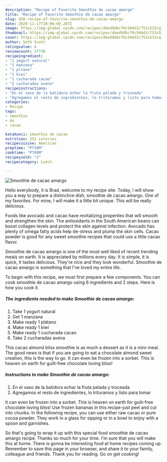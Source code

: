 ```yaml
---
description: "Recipe of Favorite Smoothie de cacao amargo"
title: "Recipe of Favorite Smoothie de cacao amargo"
slug: 450-recipe-of-favorite-smoothie-de-cacao-amargo
date: 2020-11-17T20:06:09.207Z
image: https://img-global.cpcdn.com/recipes/dbed9dbcf0c504d3/751x532cq70/smoothie-de-cacao-amargo-foto-principal.jpg
thumbnail: https://img-global.cpcdn.com/recipes/dbed9dbcf0c504d3/751x532cq70/smoothie-de-cacao-amargo-foto-principal.jpg
cover: https://img-global.cpcdn.com/recipes/dbed9dbcf0c504d3/751x532cq70/smoothie-de-cacao-amargo-foto-principal.jpg
author: Seth Scott
ratingvalue: 4
reviewcount: 37738
recipeingredient:
- "1 yogurt natural"
- "1 manzana"
- "1 pltano"
- "1 kiwi"
- "1 cucharada cacao"
- "2 cucharadas avena"
recipeinstructions:
- "En el vaso de la batidora echar la fruta pelada y troceada"
- "Agregamos el resto de ingredientes, lo trituramos y listo para tomar"
categories:
- Recipe
tags:
- smoothie
- de
- cacao

katakunci: smoothie de cacao 
nutrition: 251 calories
recipecuisine: American
preptime: "PT39M"
cooktime: "PT49M"
recipeyield: "2"
recipecategory: Lunch

---
```



![Smoothie de cacao amargo](https://img-global.cpcdn.com/recipes/dbed9dbcf0c504d3/751x532cq70/smoothie-de-cacao-amargo-foto-principal.jpg)

Hello everybody, it is Brad, welcome to my recipe site. Today, I will show you a way to prepare a distinctive dish, smoothie de cacao amargo. One of my favorites. For mine, I will make it a little bit unique. This will be really delicious.

Foods like avocado and cacao have revitalizing properties that will smooth and strengthen the skin. The antioxidants in the South American beans can boost collagen levels and protect the skin against infection. Avocado has plenty of omega fatty acids help de-stress and plump the skin cells. Cacao powder is good for any sweet smoothie recipes that could use a little cacao flavor.

Smoothie de cacao amargo is one of the most well liked of recent trending meals on earth. It is appreciated by millions every day. It is simple, it is quick, it tastes delicious. They're nice and they look wonderful. Smoothie de cacao amargo is something that I've loved my entire life.


To begin with this recipe, we must first prepare a few components. You can cook smoothie de cacao amargo using 6 ingredients and 2 steps. Here is how you cook it.

<!--inarticleads1-->

##### The ingredients needed to make Smoothie de cacao amargo:

1. Take 1 yogurt natural
1. Get 1 manzana
1. Make ready 1 plátano
1. Make ready 1 kiwi
1. Make ready 1 cucharada cacao
1. Take 2 cucharadas avena


This cacao almond bliss smoothie is as much a dessert as it is a mini-meal. The good news is that if you are going to eat a chocolate almond sweet creation, this is the way to go. It can even be frozen into a sorbet. This is heaven on earth for guilt-free chocolate loving bliss! 

<!--inarticleads2-->

##### Instructions to make Smoothie de cacao amargo:

1. En el vaso de la batidora echar la fruta pelada y troceada
1. Agregamos el resto de ingredientes, lo trituramos y listo para tomar


It can even be frozen into a sorbet. This is heaven on earth for guilt-free chocolate loving bliss! Use frozen bananas in this recipe-just peel and cut into chunks. In the following recipe, you can use either raw cacao or pure cocoa powder. They work in a glass for sipping or in a bowl to enjoy with a spoon and garnishes. 

So that's going to wrap it up with this special food smoothie de cacao amargo recipe. Thanks so much for your time. I'm sure that you will make this at home. There is gonna be interesting food at home recipes coming up. Remember to save this page in your browser, and share it to your family, colleague and friends. Thank you for reading. Go on get cooking!
